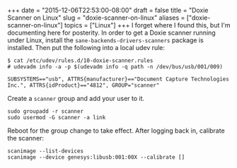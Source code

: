 +++
date = "2015-12-06T22:53:00-08:00"
draft = false
title = "Doxie Scanner on Linux"
slug = "doxie-scanner-on-linux"
aliases = ["doxie-scanner-on-linux"]
topics = ["Linux"]
+++
I forget where I found this, but I'm documenting here for posterity. In order to get a Doxie scanner running under Linux, install the `sane-backends-drivers-scanners` package is installed. Then put the following into a local udev rule:

```
$ cat /etc/udev/rules.d/10-doxie-scanner.rules
# udevadm info -a -p $(udevadm info -q path -n /dev/bus/usb/001/009)

SUBSYSTEMS=="usb", ATTRS{manufacturer}=="Document Capture Technologies Inc.", ATTRS{idProduct}=="4812", GROUP="scanner"
```

Create a `scanner` group and add your user to it.

```
sudo groupadd -r scanner
sudo usermod -G scanner -a link
```

Reboot for the group change to take effect. After logging back in, calibrate the scanner:

```
scanimage --list-devices
scanimage --device genesys:libusb:001:00X --calibrate []
```
